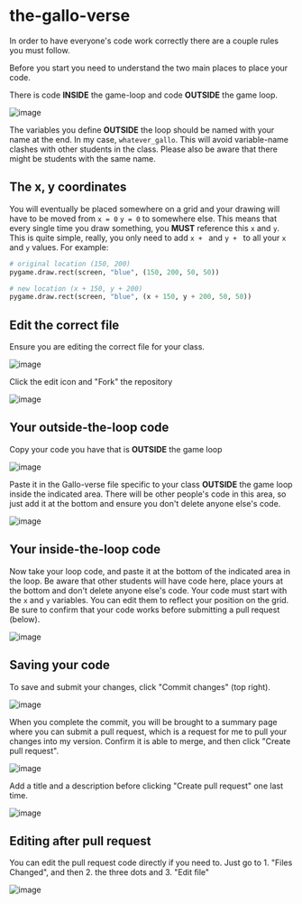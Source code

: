 # the-gallo-verse
In order to have everyone's code work correctly there are a couple rules you must follow.

Before you start you need to understand the two main places to place your code.

There is code **INSIDE** the game-loop and code **OUTSIDE** the game loop.

![image](https://github.com/MrGallo/the-gallo-verse/assets/11080017/fdcc2e1c-5e4e-4130-b1b5-807075490ed6)

The variables you define **OUTSIDE** the loop should be named with your name at the end. In my case, `whatever_gallo`. This will avoid variable-name clashes with other students in the class. Please also be aware that there might be students with the same name.

## The x, y coordinates
You will eventually be placed somewhere on a grid and your drawing will have to be moved from `x = 0` `y = 0` to somewhere else. This means that every single time you draw something, you **MUST** reference this `x` and `y`. This is quite simple, really, you only need to add `x + ` and `y + ` to all your `x` and `y` values. For example:

```python
# original location (150, 200)
pygame.draw.rect(screen, "blue", (150, 200, 50, 50))

# new location (x + 150, y + 200)
pygame.draw.rect(screen, "blue", (x + 150, y + 200, 50, 50))
```

## Edit the correct file
Ensure you are editing the correct file for your class. 

![image](https://github.com/MrGallo/the-gallo-verse/assets/11080017/d0154f06-be24-4093-928c-94ee6aaedc77)

Click the edit icon and "Fork" the repository

![image](https://github.com/MrGallo/the-gallo-verse/assets/11080017/655633c0-a911-4a76-b9db-647da245e7b0)


## Your outside-the-loop code
Copy your code you have that is **OUTSIDE** the game loop

![image](https://github.com/MrGallo/the-gallo-verse/assets/11080017/1d832625-a88e-4a22-aeee-b4336fbb416d)

Paste it in the Gallo-verse file specific to your class **OUTSIDE** the game loop inside the indicated area.
There will be other people's code in this area, so just add it at the bottom and ensure you don't delete
anyone else's code.

![image](https://github.com/MrGallo/the-gallo-verse/assets/11080017/e22030ab-a4bf-4fa4-b219-ba3fd231cbeb)

## Your inside-the-loop code
Now take your loop code, and paste it at the bottom of the indicated area in the loop. Be aware that other students will have code here, place yours at the bottom and don't delete anyone else's code. Your code must start with the `x` and `y` variables. You can edit them to reflect your position on the grid. Be sure to confirm that your code works before submitting a pull request (below).

![image](https://github.com/MrGallo/the-gallo-verse/assets/11080017/4484cf85-1212-49a3-812f-fe996b4de274)


## Saving your code
To save and submit your changes, click "Commit changes" (top right).

![image](https://github.com/MrGallo/the-gallo-verse/assets/11080017/b997e051-bc32-4655-81ec-07a098298446)

When you complete the commit, you will be brought to a summary page where you can submit a pull request, which is a request for me to pull your changes into my version. Confirm it is able to merge, and then click "Create pull request".

![image](https://github.com/MrGallo/the-gallo-verse/assets/11080017/4a781213-1395-4e4f-aa12-8663c201f874)

Add a title and a description before clicking "Create pull request" one last time.

![image](https://github.com/MrGallo/the-gallo-verse/assets/11080017/bd8f1199-97c6-46e6-bc38-2cbceca2bf4c)

## Editing after pull request
You can edit the pull request code directly if you need to. Just go to 1. "Files Changed", and then 2. the three dots and 3. "Edit file"

![image](https://github.com/MrGallo/the-gallo-verse/assets/11080017/76edead7-942e-48f2-9ed9-cd699d41ec2d)

